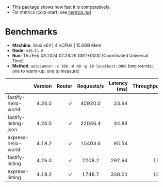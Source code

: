 - This package shows how fast it is comparatively.
- For metrics (cold-start) see [metrics.md](./METRICS.md)

# Benchmarks

* __Machine:__ linux x64 | 4 vCPUs | 15.6GB Mem
* __Node:__ `v20.11.0`
* __Run:__ Thu Feb 08 2024 07:28:26 GMT+0000 (Coordinated Universal Time)
* __Method:__ `autocannon -c 100 -d 40 -p 10 localhost:3000` (two rounds; one to warm-up, one to measure)

|                      | Version | Router | Requests/s | Latency (ms) | Throughput/Mb |
| :--                  | --:     | --:    | :-:        | --:          | --:           |
| fastify-hello-world  | 4.26.0  | ✓      | 40920.0    | 23.94        | 7.34          |
| fastify-listing-json | 4.26.0  | ✓      | 22046.4    | 44.84        | 5.82          |
| express-hello-world  | 4.18.2  | ✓      | 10403.6    | 95.54        | 1.86          |
| fastify-listing      | 4.26.0  | ✓      | 2208.2     | 292.94       | 130.40        |
| express-listing      | 4.18.2  | ✓      | 1748.7     | 330.01       | 103.34        |
